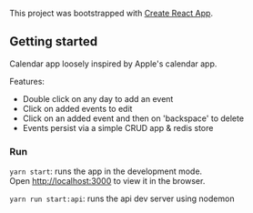 This project was bootstrapped with [Create React App](https://github.com/facebook/create-react-app).

## Getting started

Calendar app loosely inspired by Apple's calendar app.

Features:
- Double click on any day to add an event
- Click on added events to edit
- Click on an added event and then on 'backspace' to delete
- Events persist via a simple CRUD app & redis store

### Run

`yarn start`: runs the app in the development mode.<br />
Open [http://localhost:3000](http://localhost:3000) to view it in the browser.

`yarn run start:api`: runs the api dev server using nodemon
